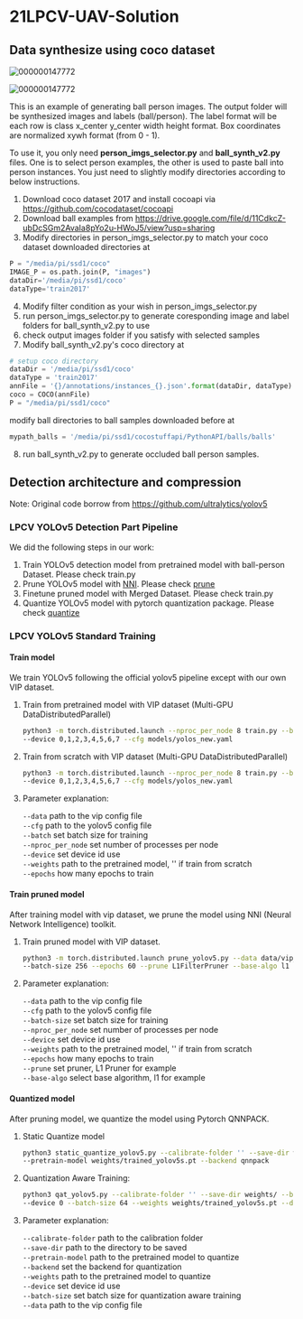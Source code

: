 # 21LPCV-UAV-Solution

## Data synthesize using coco dataset


![000000147772](https://user-images.githubusercontent.com/35612650/134788860-c8693c55-45d6-4ccd-bd35-01209994258d.jpg)


![000000147772](https://user-images.githubusercontent.com/35612650/134788842-60c95c9d-95a8-4170-babb-839ea489052f.jpg)

This is an example of generating ball person images. The output folder will be synthesized images and labels (ball/person). The label format will be each row is class x_center y_center width height format.
Box coordinates are normalized xywh format (from 0 - 1). 

To use it, you only need **person_imgs_selector.py** and **ball_synth_v2.py** files. One is to select person examples, the other is used to paste ball into person instances. You just need to slightly modify directories according to below instructions. 

1. Download coco dataset 2017 and install cocoapi via https://github.com/cocodataset/cocoapi 
2. Download ball examples from https://drive.google.com/file/d/11CdkcZ-ubDcSGm2AvaIa8pYo2u-HWoJ5/view?usp=sharing
3. Modify directories in person_imgs_selector.py to match your coco dataset downloaded directories at 

```python 
P = "/media/pi/ssd1/coco"
IMAGE_P = os.path.join(P, "images")
dataDir='/media/pi/ssd1/coco'
dataType='train2017'
```
4. Modify filter condition as your wish in person_imgs_selector.py
5. run person_imgs_selector.py to generate coresponding image and label folders for ball_synth_v2.py to use
6. check output images folder if you satisfy with selected samples
7. Modify ball_synth_v2.py's coco directory at
```python 
# setup coco directory
dataDir = '/media/pi/ssd1/coco'
dataType = 'train2017'
annFile = '{}/annotations/instances_{}.json'.format(dataDir, dataType)
coco = COCO(annFile)
P = "/media/pi/ssd1/coco"
```
modify ball directories to ball samples downloaded before at 
```python
mypath_balls = '/media/pi/ssd1/cocostuffapi/PythonAPI/balls/balls'
```
8. run ball_synth_v2.py to generate occluded ball person samples. 

## Detection architecture and compression  


Note: Original code borrow from https://github.com/ultralytics/yolov5

### LPCV YOLOv5 Detection Part Pipeline

We did the following steps in our work:
1. Train YOLOv5 detection model from pretrained model with ball-person Dataset. Please check train.py
2. Prune YOLOv5 model with [NNI](https://github.com/microsoft/nni). Please check [prune](./prune)
3. Finetune pruned model with Merged Dataset. Please check train.py  
4. Quantize YOLOv5 model with pytorch quantization package. Please check [quantize](./quantize)

### LPCV YOLOv5 Standard Training  
#### Train model
We train YOLOv5 following the official yolov5 pipeline except with our own VIP dataset.
1. Train from pretrained model with VIP dataset (Multi-GPU DataDistributedParallel)
    ```sh
    python3 -m torch.distributed.launch --nproc_per_node 8 train.py --batch 256 --weights weights/yolov5s.pt\
    --device 0,1,2,3,4,5,6,7 --cfg models/yolos_new.yaml
    ```
2. Train from scratch with VIP dataset (Multi-GPU DataDistributedParallel)
    ```sh
    python3 -m torch.distributed.launch --nproc_per_node 8 train.py --batch 256 --weights ' '\
    --device 0,1,2,3,4,5,6,7 --cfg models/yolos_new.yaml
    ```
3. Parameter explanation:
   
    ```--data``` path to the vip config file<br>
    ```--cfg``` path to the yolov5 config file<br>
    ```--batch``` set batch size for training<br>
    ```--nproc_per_node``` set number of processes per node<br>
    ```--device``` set device id use<br>
    ```--weights``` path to the pretrained model, '' if train from scratch<br>
    ```--epochs``` how many epochs to train<br>
   
#### Train pruned model
After training model with vip dataset, we prune the model using NNI (Neural Network Intelligence) toolkit. 
1. Train pruned model with VIP dataset.
    ```sh
    python3 -m torch.distributed.launch prune_yolov5.py --data data/vip_new.yaml --weights weights/trained_yolov5s.pt \
    --batch-size 256 --epochs 60 --prune L1FilterPruner --base-algo l1 --device 0,1,2,3,4,5,6,7
    ```

2. Parameter explanation:
   
    ```--data``` path to the vip config file<br>
    ```--cfg``` path to the yolov5 config file<br>
    ```--batch-size``` set batch size for training<br>
    ```--nproc_per_node``` set number of processes per node<br>
    ```--device``` set device id use<br>
    ```--weights``` path to the pretrained model, '' if train from scratch<br>
    ```--epochs``` how many epochs to train<br>
    ```--prune``` set pruner, L1 Pruner for example<br>
    ```--base-algo``` select base algorithm, l1 for example<br>
   
#### Quantized model
After pruning model, we quantize the model using Pytorch QNNPACK.
1. Static Quantize model
    ```sh
    python3 static_quantize_yolov5.py --calibrate-folder '' --save-dir weights/ \
    --pretrain-model weights/trained_yolov5s.pt --backend qnnpack
    ```

2. Quantization Aware Training:  
  
    ```sh
    python3 qat_yolov5.py --calibrate-folder '' --save-dir weights/ --backends qnnpack --epochs 60\
    --device 0 --batch-size 64 --weights weights/trained_yolov5s.pt --data ''
    ```  

3. Parameter explanation:
   
    ```--calibrate-folder``` path to the calibration folder<br>
    ```--save-dir``` path to the directory to be saved<br>
    ```--pretrain-model``` path to the pretrained model to quantize<br>
    ```--backend``` set the backend for quantization<br>
    ```--weights``` path to the pretrained model to quantize<br>
    ```--device``` set device id use<br>
    ```--batch-size``` set batch size for quantization aware training<br>
    ```--data``` path to the vip config file<br>
    









